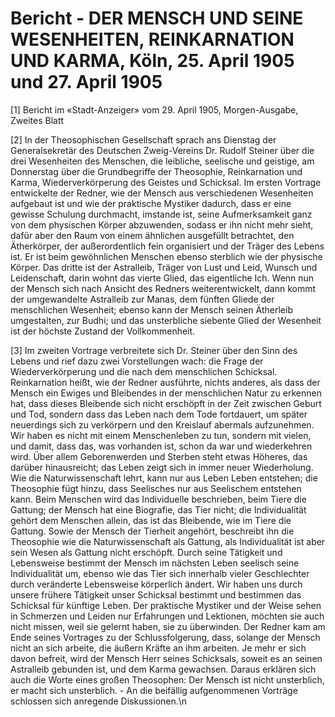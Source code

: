 # Bericht - DER MENSCH UND SEINE WESENHEITEN, REINKARNATION UND KARMA, Köln, 25. April 1905 und 27. April 1905

[1] Bericht im «Stadt-Anzeiger» vom 29. April 1905, Morgen-Ausgabe, Zweites Blatt

[2] In der Theosophischen Gesellschaft sprach ans Dienstag der Generalsekretär des Deutschen Zweig-Vereins Dr. Rudolf Steiner über die drei Wesenheiten des Menschen, die leibliche, seelische und geistige, am Donnerstag über die Grundbegriffe der Theosophie, Reinkarnation und Karma, Wiederverkörperung des Geistes und Schicksal. Im ersten Vortrage entwickelte der Redner, wie der Mensch aus verschiedenen Wesenheiten aufgebaut ist und wie der praktische Mystiker dadurch, dass er eine gewisse Schulung durchmacht, imstande ist, seine Aufmerksamkeit ganz von dem physischen Körper abzuwenden, sodass er ihn nicht mehr sieht, dafür aber den Raum von einem ähnlichen ausgefüllt betrachtet, den Ätherkörper, der außerordentlich fein organisiert und der Träger des Lebens ist. Er ist beim gewöhnlichen Menschen ebenso sterblich wie der physische Körper. Das dritte ist der Astralleib, Träger von Lust und Leid, Wunsch und Leidenschaft, darin wohnt das vierte Glied, das eigentliche Ich. Wenn nun der Mensch sich nach Ansicht des Redners weiterentwickelt, dann kommt der umgewandelte Astralleib zur Manas, dem fünften Gliede der menschlichen Wesenheit; ebenso kann der Mensch seinen Ätherleib umgestalten, zur Budhi; und das unsterbliche siebente Glied der Wesenheit ist der höchste Zustand der Vollkommenheit.

[3] Im zweiten Vortrage verbreitete sich Dr. Steiner über den Sinn des Lebens und rief dazu zwei Vorstellungen wach: die Frage der Wiederverkörperung und die nach dem menschlichen Schicksal. Reinkarnation heißt, wie der Redner ausführte, nichts anderes, als dass der Mensch ein Ewiges und Bleibendes in der menschlichen Natur zu erkennen hat, dass dieses Bleibende sich nicht erschöpft in der Zeit zwischen Geburt und Tod, sondern dass das Leben nach dem Tode fortdauert, um später neuerdings sich zu verkörpern und den Kreislauf abermals aufzunehmen. Wir haben es nicht mit einem Menschenleben zu tun, sondern mit vielen, und damit, dass das, was vorhanden ist, schon da war und wiederkehren wird. Über allem Geborenwerden und Sterben steht etwas Höheres, das darüber hinausreicht; das Leben zeigt sich in immer neuer Wiederholung. Wie die Naturwissenschaft lehrt, kann nur aus Leben Leben entstehen; die Theosophie fügt hinzu, dass Seelisches nur aus Seelischem entstehen kann. Beim Menschen wird das Individuelle beschrieben, beim Tiere die Gattung; der Mensch hat eine Biografie, das Tier nicht; die Individualität gehört dem Menschen allein, das ist das Bleibende, wie im Tiere die Gattung. Sowie der Mensch der Tierheit angehört, beschreibt ihn die Theosophie wie die Naturwissenschaft als Gattung, als Individualität ist aber sein Wesen als Gattung nicht erschöpft. Durch seine Tätigkeit und Lebensweise bestimmt der Mensch im nächsten Leben seelisch seine Individualität um, ebenso wie das Tier sich innerhalb vieler Geschlechter durch veränderte Lebensweise körperlich ändert. Wir haben uns durch unsere frühere Tätigkeit unser Schicksal bestimmt und bestimmen das Schicksal für künftige Leben. Der praktische Mystiker und der Weise sehen in Schmerzen und Leiden nur Erfahrungen und Lektionen, möchten sie auch nicht missen, weil sie gelernt haben, sie zu überwinden. Der Redner kam am Ende seines Vortrages zu der Schlussfolgerung, dass, solange der Mensch nicht an sich arbeite, die äußern Kräfte an ihm arbeiten. Je mehr er sich davon befreit, wird der Mensch Herr seines Schicksals, soweit es an seinen Astralleib gebunden ist, und dem Karma gewachsen. Daraus erklären sich auch die Worte eines großen Theosophen: Der Mensch ist nicht unsterblich, er macht sich unsterblich. - An die beifällig aufgenommenen Vorträge schlossen sich anregende Diskussionen.\n